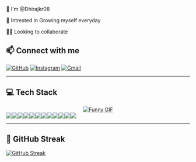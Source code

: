 🧠 I'm @Dhirajkr08

👀 Intrested in Growing myself everyday

👯‍♀️ Looking to collaborate

## 📫 Connect with me


<p align="left">
    <a href="https://github.com/Dhirajkr08" target="_blank"><img src="https://img.shields.io/badge/GitHub-181717?style=for-the-badge&logo=github&logoColor=white" alt="GitHub"></a>
    <a href="https://instagram.com/drjsingh_" target="_blank"><img src="https://img.shields.io/badge/Instagram-E4405F?style=for-the-badge&logo=instagram&logoColor=white" alt="Instagram"></a>
    <a href="mailto:dhirajkr1117@gmail.com"><img src="https://img.shields.io/badge/Gmail-D14836?style=for-the-badge&logo=gmail&logoColor=white" alt="Gmail"></a>

</p>
<hr>

## 💻 Tech Stack

<div style="width: 100%; display: flex; justify-content: center;">
    <a href="https://media3.giphy.com/media/v1.Y2lkPTc5MGI3NjExcmRydW12M2Yxb3FybzJtOWp3dzhwNmh2dmptZW0xMmUwc28xemx1dyZlcD12MV9pbnRlcm5hbF9naWZfYnlfaWQmY3Q9Zw/qgQUggAC3Pfv687qPC/giphy.webp" target="_blank">
        <img src="https://media3.giphy.com/media/v1.Y2lkPTc5MGI3NjExcmRydW12M2Yxb3FybzJtOWp3dzhwNmh2dmptZW0xMmUwc28xemx1dyZlcD12MV9pbnRlcm5hbF9naWZfYnlfaWQmY3Q9Zw/qgQUggAC3Pfv687qPC/giphy.webp" style="max-width: 100%; height: auto;" alt="Funny GIF">
    </a>
</div>

<div style="display: flex; flex-wrap: wrap;">
    <img src="https://img.shields.io/badge/bootstrap-%238511FA.svg?style=for-the-badge&logo=bootstrap&logoColor=white">
    <img src="https://img.shields.io/badge/jupyter-%23FA0F00.svg?style=for-the-badge&logo=jupyter&logoColor=white">
    <img src="https://img.shields.io/badge/html5-%23E34F26.svg?style=for-the-badge&logo=html5&logoColor=white">
    <img src="https://img.shields.io/badge/javascript-%23323330.svg?style=for-the-badge&logo=javascript&logoColor=%23F7DF1E">
    <img src="https://img.shields.io/badge/python-3670A0?style=for-the-badge&logo=python&logoColor=ffdd54">
    <img src="https://img.shields.io/badge/css3-%231572B6.svg?style=for-the-badge&logo=css3&logoColor=white">
    <img src="https://img.shields.io/badge/Portfolio-%23000000.svg?style=for-the-badge&logo=firefox&logoColor=#FF7139">
    <img src="https://img.shields.io/badge/git-%23F05033.svg?style=for-the-badge&logo=git&logoColor=white">
    <img src="https://img.shields.io/badge/Postman-FF6C37?style=for-the-badge&logo=postman&logoColor=white">
    <img src="https://img.shields.io/badge/DOM-00FF00?style=for-the-badge&logo=dom&logoColor=white">
    <img src="https://img.shields.io/badge/Axios-671DDF?style=for-the-badge&logo=axios&logoColor=white">
    <img src="https://img.shields.io/badge/Tailwind_CSS-38B2AC?style=for-the-badge&logo=tailwind-css&logoColor=white">
</div>

<hr>


## 🌟 GitHub Streak
[![GitHub Streak](https://github-readme-streak-stats.herokuapp.com?user=Dhirajkr08&theme=radical&hide_border=true)](https://git.io/streak-stats)







